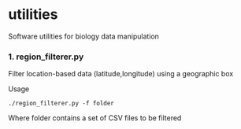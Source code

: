 # utilities

Software utilities for biology data manipulation

### 1. region_filterer.py

Filter location-based data (latitude,longitude) using a geographic box 

Usage 

```
./region_filterer.py -f folder
```

Where folder contains a set of CSV files to be filtered
